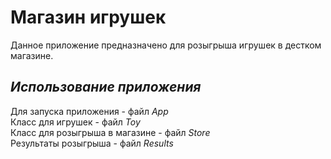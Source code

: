 # __Магазин игрушек__  
Данное приложение предназначено для розыгрыша игрушек в дестком магазине.
## _Использование приложения_  
Для запуска приложения - файл _App_  
Класс для игрушек - файл _Toy_  
Класс для розыгрыша в магазине - файл _Store_  
Результаты розыгрыша - файл _Results_


